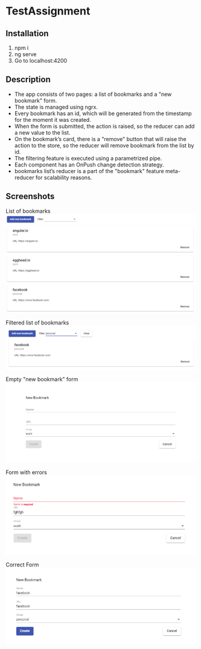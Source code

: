 # TestAssignment

## Installation

1) npm i
2) ng serve
3) Go to localhost:4200


## Description

- The app consists of two pages: a list of bookmarks and a "new bookmark" form. 
- The state is managed using ngrx.
- Every bookmark has an id, which will be generated from the timestamp for the moment it was created. 
- When the form is submitted, the action is raised, so the reducer can add a new value to the list.
- On the bookmark’s card, there is a "remove" button that will raise the action to the store, so the reducer will remove bookmark from the list by id.
- The filtering feature is executed using a parametrized pipe.
- Each component has an OnPush change detection strategy. 
- bookmarks list’s reducer is a part of the "bookmark" feature meta-reducer for scalability reasons.

## Screenshots

List of bookmarks <br/>
![alt text](https://github.com/mrDima1996/test-assignment/blob/master/screenshots/list.png?raw=true)

Filtered list of bookmarks <br/>
![alt text](https://github.com/mrDima1996/test-assignment/blob/master/screenshots/list_filtered.png?raw=true)

Empty "new bookmark" form <br/>
![alt text](https://github.com/mrDima1996/test-assignment/blob/master/screenshots/empty_form.png?raw=true)

Form with errors <br/>
![alt text](https://github.com/mrDima1996/test-assignment/blob/master/screenshots/incorrect_form.png?raw=true)

Correct Form <br/>
![alt text](https://github.com/mrDima1996/test-assignment/blob/master/screenshots/correct_form.png?raw=true)

